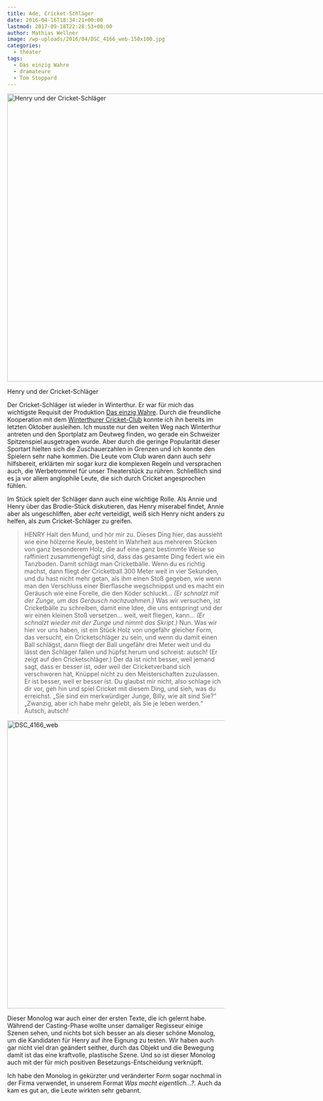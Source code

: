 ```yaml
---
title: Ade, Cricket-Schläger
date: 2016-04-16T18:34:21+00:00
lastmod: 2017-09-18T22:28:53+00:00
author: Mathias Wellner
image: /wp-uploads/2016/04/DSC_4166_web-150x100.jpg
categories:
  - theater
tags:
  - Das einzig Wahre
  - dramateure
  - Tom Stoppard
---
```

<div id="attachment_6576" style="width: 1010px" class="wp-caption aligncenter">
  <img src="http://www.mwellner.de/wp-uploads/2016/04/DSC_4172_web.jpg" alt="Henry und der Cricket-Schläger" width="1000" height="667" class="size-full wp-image-6576" srcset="http://www.mwellner.de/wp-uploads/2016/04/DSC_4172_web.jpg 1000w, http://www.mwellner.de/wp-uploads/2016/04/DSC_4172_web-350x233.jpg 350w, http://www.mwellner.de/wp-uploads/2016/04/DSC_4172_web-225x150.jpg 225w, http://www.mwellner.de/wp-uploads/2016/04/DSC_4172_web-150x100.jpg 150w" sizes="(max-width: 1000px) 100vw, 1000px" />
  
  <p class="wp-caption-text">
    Henry und der Cricket-Schläger
  </p>
</div>

Der Cricket-Schläger ist wieder in Winterthur. Er war für mich das wichtigste Requisit der Produktion [Das einzig Wahre](http://www.mwellner.de/schauspiel/das-einzig-wahre/ "Das einzig Wahre"). Durch die freundliche Kooperation mit dem <a href="http://www.winterthurcc.ch/" title="Winterthur Cricket Club" target="_blank">Winterthurer Cricket-Club</a> konnte ich ihn bereits im letzten Oktober ausleihen. Ich musste nur den weiten Weg nach Winterthur antreten und den Sportplatz am Deutweg finden, wo gerade ein Schweizer Spitzenspiel ausgetragen wurde. Aber durch die geringe Popularität dieser Sportart hielten sich die Zuschauerzahlen in Grenzen und ich konnte den Spielern sehr nahe kommen. Die Leute vom Club waren dann auch sehr hilfsbereit, erklärten mir sogar kurz die komplexen Regeln und versprachen auch, die Werbetrommel für unser Theaterstück zu rühren. Schließlich sind es ja vor allem anglophile Leute, die sich durch Cricket angesprochen fühlen. 

Im Stück spielt der Schläger dann auch eine wichtige Rolle. Als Annie und Henry über das Brodie-Stück diskutieren, das Henry miserabel findet, Annie aber als ungeschliffen, aber _echt_ verteidigt, weiß sich Henry nicht anders zu helfen, als zum Cricket-Schläger zu greifen.

> HENRY Halt den Mund, und hör mir zu. Dieses Ding hier, das aussieht wie eine hölzerne Keule, besteht in Wahrheit aus mehreren Stücken von ganz besonderem Holz, die auf eine ganz bestimmte Weise so raffiniert zusammengefügt sind, dass das gesamte Ding federt wie ein Tanzboden. Damit schlägt man Cricketbälle. Wenn du es richtig machst, dann fliegt der Cricketball 300 Meter weit in vier Sekunden, und du hast nicht mehr getan, als ihm einen Stoß gegeben, wie wenn man den Verschluss einer Bierflasche wegschnippst und es macht ein Geräusch wie eine Forelle, die den Köder schluckt&#8230; _(Er schnalzt mit der Zunge, um das Geräusch nachzuahmen.)_ Was wir versuchen, ist Cricketbälle zu schreiben, damit eine Idee, die uns entspringt und der wir einen kleinen Stoß versetzen&#8230; weit, weit fliegen, kann&#8230; _(Er schnalzt wieder mit der Zunge und nimmt das Skript.)_ Nun. Was wir hier vor uns haben, ist ein Stück Holz von ungefähr gleicher Form, das versucht, ein Cricketschläger zu sein, und wenn du damit einen Ball schlägst, dann fliegt der Ball ungefähr drei Meter weit und du lässt den Schläger fallen und hüpfst herum und schreist: autsch! (Er zeigt auf den Cricketschläger.) Der da ist nicht besser, weil jemand sagt, dass er besser ist, oder weil der Cricketverband sich verschworen hat, Knüppel nicht zu den Meisterschaften zuzulassen. Er ist besser, weil er besser ist. Du glaubst mir nicht, also schlage ich dir vor, geh hin und spiel Cricket mit diesem Ding, und sieh, was du erreichst. „Sie sind ein merkwürdiger Junge, Billy, wie alt sind Sie?“ „Zwanzig, aber ich habe mehr gelebt, als Sie je leben werden.“ Autsch, autsch! 

<img src="http://www.mwellner.de/wp-uploads/2016/04/DSC_4166_web.jpg" alt="DSC_4166_web" width="1000" height="667" class="aligncenter size-full wp-image-6578" srcset="http://www.mwellner.de/wp-uploads/2016/04/DSC_4166_web.jpg 1000w, http://www.mwellner.de/wp-uploads/2016/04/DSC_4166_web-350x233.jpg 350w, http://www.mwellner.de/wp-uploads/2016/04/DSC_4166_web-225x150.jpg 225w, http://www.mwellner.de/wp-uploads/2016/04/DSC_4166_web-150x100.jpg 150w" sizes="(max-width: 1000px) 100vw, 1000px" />

Dieser Monolog war auch einer der ersten Texte, die ich gelernt habe. Während der Casting-Phase wollte unser damaliger Regisseur einige Szenen sehen, und nichts bot sich besser an als dieser schöne Monolog, um die Kandidaten für Henry auf ihre Eignung zu testen. Wir haben auch gar nicht viel dran geändert seither, durch das Objekt und die Bewegung damit ist das eine kraftvolle, plastische Szene. Und so ist dieser Monolog auch mit der für mich positiven Besetzungs-Entscheidung verknüpft. 

Ich habe den Monolog in gekürzter und veränderter Form sogar nochmal in der Firma verwendet, in unserem Format _Was macht eigentlich&#8230;?_. Auch da kam es gut an, die Leute wirkten sehr gebannt.
